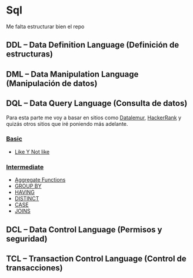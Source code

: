 # Sql
Me falta estructurar bien el repo

## DDL – Data Definition Language (Definición de estructuras)

## DML – Data Manipulation Language (Manipulación de datos)

## DQL – Data Query Language (Consulta de datos)
Para esta parte me voy a basar en sitios como [Datalemur](https://datalemur.com/), [HackerRank](https://www.hackerrank.com/domains/sql) y quizás otros sitios que iré poniendo más adelante.

### [Basic](https://github.com/yesidexe/Sqlon/blob/main/DQL/Datalemur/basic.md)
- [Like Y Not like](https://github.com/yesidexe/Sqlon/blob/main/DQL/Datalemur/basic.md#like-y-not-like)

### [Intermediate](https://github.com/yesidexe/Sqlon/blob/main/DQL/Datalemur/intermediate.md)
- [Aggregate Functions](https://github.com/yesidexe/Sqlon/blob/main/DQL/Datalemur/intermediate.md#aggregate-functions)
- [GROUP BY](https://github.com/yesidexe/Sqlon/blob/main/DQL/Datalemur/intermediate.md#group-by)
- [HAVING](https://github.com/yesidexe/Sqlon/blob/main/DQL/Datalemur/intermediate.md#having)
- [DISTINCT](https://github.com/yesidexe/Sqlon/blob/main/DQL/Datalemur/intermediate.md#distinct)
- [CASE](https://github.com/yesidexe/Sqlon/blob/main/DQL/Datalemur/intermediate.md#case)
- [JOINS](https://github.com/yesidexe/Sqlon/blob/main/DQL/Datalemur/intermediate.md#joins)

## DCL – Data Control Language (Permisos y seguridad)

## TCL – Transaction Control Language (Control de transacciones)


